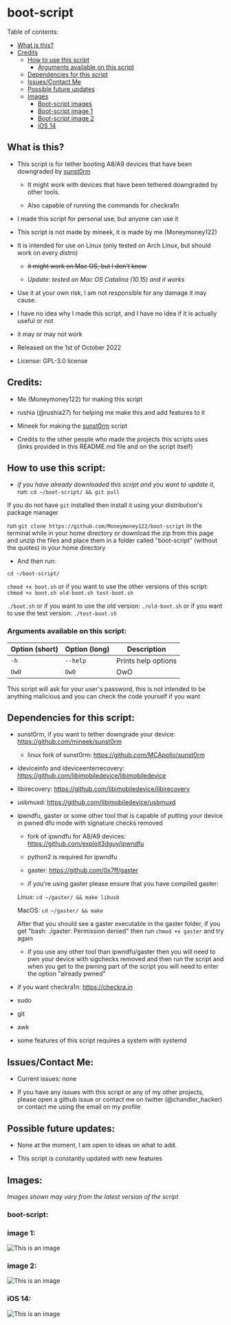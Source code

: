 # boot-script

Table of contents:

  - [What is this?](https://github.com/Moneymoney122/boot-script#what-is-this) 
   - [Credits](https://github.com/Moneymoney122/boot-script#credits)
     - [How to use this script](https://github.com/Moneymoney122/boot-script#how-to-use-this-script)
        - [Arguments available on this script](https://github.com/Moneymoney122/boot-script#arguments-available-on-this-script)
     - [Dependencies for this script](https://github.com/Moneymoney122/boot-script#dependencies-for-this-script)
      - [Issues/Contact Me](https://github.com/Moneymoney122/boot-script#issuescontact-me)
       - [Possible future updates](https://github.com/Moneymoney122/boot-script#possible-future-updates)
        - [Images](https://github.com/Moneymoney122/boot-script#images)
          - [Boot-script images](https://github.com/Moneymoney122/boot-script#boot-script-1)
          - [Boot-script image 1](https://github.com/Moneymoney122/boot-script#image-1)                
          - [Boot-script image 2](https://github.com/Moneymoney122/boot-script#image-2)
          - [iOS 14](https://github.com/Moneymoney122/boot-script#ios-14)
              
## What is this?

- This script is for tether booting A8/A9 devices that have been downgraded by [sunst0rm](https://github.com/mineek/sunst0rm)
  - It might work with devices that have been tethered downgraded by other tools.
  
   - Also capable of running the commands for checkra1n
  
- I made this script for personal use, but anyone can use it

- This script is not made by mineek, it is made by me (Moneymoney122)

- It is intended for use on Linux (only tested on Arch Linux, but should work on every distro)

   - ~~it might work on Mac OS, but I don't know~~

    - *Update: tested on Mac OS Catalina (10.15) and it works*

- Use it at your own risk, I am not responsible for any damage it may cause.

- I have no idea why I made this script, and I have no idea if it is actually useful or not

- it may or may not work

- Released on the 1st of October 2022

- License: GPL-3.0 license

## Credits:

- Me (Moneymoney122) for making this script

- rushia (@rushia27) for helping me make this and add features to it

- Mineek for making the [sunst0rm](https://github.com/mineek/sunst0rm) script

- Credits to the other people who made the projects this scripts uses (links provided in this README.md file and on the script itself)

## How to use this script:

 - *if you have already downloaded this script and you want to update it*, run: `cd ~/boot-script/ && git pull`

If you do not have `git` installed then install it using your distribution's package manager
 
 run `git clone https://github.com/Moneymoney122/boot-script` in the terminal while in your home directory or download the zip from this page and unzip the files and place them in a folder called "boot-script" (without the quotes) in your home directory

- And then run:

`cd ~/boot-script/`

`chmod +x boot.sh` or if you want to use the other versions of this script: `chmod +x boot.sh old-boot.sh test-boot.sh`

`./boot.sh` or if you want to use the old version: `./old-boot.sh` or if you want to use the test version: `./test-boot.sh`

### Arguments available on this script:
| Option (short)  | Option (long)               | Description                              |
|-----------------|-----------------------------|------------------------------------------|
| `-h`            | `--help`                    | Prints help options                      |
| `OwO`           | `OwO`                       | OwO                                      |


This script will ask for your user's password, this is not intended to be anything malicious and you can check the code yourself if you want

## Dependencies for this script: 

- sunst0rm, if you want to tether downgrade your device: https://github.com/mineek/sunst0rm

    - linux fork of sunst0rm: https://github.com/MCApollo/sunst0rm

- ideviceinfo and ideviceenterrecovery: https://github.com/libimobiledevice/libimobiledevice

- libirecovery: https://github.com/libimobiledevice/libirecovery

- usbmuxd: https://github.com/libimobiledevice/usbmuxd

- ipwndfu, gaster or some other tool that is capable of putting your device in pwned dfu mode with signature checks removed

  - fork of ipwndfu for A8/A9 devices: https://github.com/exploit3dguy/ipwndfu
    
   - python2 is required for ipwndfu
   
   - gaster: https://github.com/0x7ff/gaster
  
    - if you're using gaster please ensure that you have compiled gaster: 
    
    Linux: `cd ~/gaster/ && make libusb` 
    
    MacOS: `cd ~/gaster/ && make` 
    
    After that you should see a gaster executable in the gaster folder, if you get "bash: ./gaster: Permission denied" then run `chmod +x gaster` and try again

     - if you use any other tool than ipwndfu/gaster then you will need to pwn your device with sigchecks removed and then run the script and when you get to the pwning part of the script you will need to enter the option "already pwned" 

- if you want checkra1n: https://checkra.in

- sudo

- git

- awk

- some features of this script requires a system with systemd

## Issues/Contact Me:

- Current issues: none

- If you have any issues with this script or any of my other projects, please open a github issue or contact me on twitter (@chandler_hacker) or contact me using the email on my profile

## Possible future updates:

- None at the moment, I am open to ideas on what to add.

- This script is constantly updated with new features

## Images:

*Images shown may vary from the latest version of the script*

### boot-script:

### image 1:

![This is an image](https://i.imgur.com/PoFYstf.png)

### image 2:

![This is an image](https://i.imgur.com/wyDM1jL.jpg)

### iOS 14:

![This is an image](https://images.idgesg.net/images/article/2020/06/ios14-logo-100849580-large.3x2.jpg)

